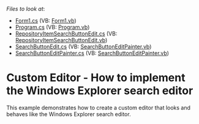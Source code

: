 <!-- default file list -->
*Files to look at*:

* [Form1.cs](./CS/SearchButton/Form1.cs) (VB: [Form1.vb](./VB/SearchButton/Form1.vb))
* [Program.cs](./CS/SearchButton/Program.cs) (VB: [Program.vb](./VB/SearchButton/Program.vb))
* [RepositoryItemSearchButtonEdit.cs](./CS/SearchButton/SearchButtonEdit/RepositoryItemSearchButtonEdit.cs) (VB: [RepositoryItemSearchButtonEdit.vb](./VB/SearchButton/SearchButtonEdit/RepositoryItemSearchButtonEdit.vb))
* [SearchButtonEdit.cs](./CS/SearchButton/SearchButtonEdit/SearchButtonEdit.cs) (VB: [SearchButtonEditPainter.vb](./VB/SearchButton/SearchButtonEdit/SearchButtonEditPainter.vb))
* [SearchButtonEditPainter.cs](./CS/SearchButton/SearchButtonEdit/SearchButtonEditPainter.cs) (VB: [SearchButtonEditPainter.vb](./VB/SearchButton/SearchButtonEdit/SearchButtonEditPainter.vb))
<!-- default file list end -->
# Custom Editor - How to implement the Windows Explorer search editor


<p>This example demonstrates how to create a custom editor that looks and behaves like the Windows Explorer search editor.</p>

<br/>


